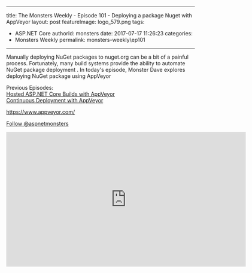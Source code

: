 
---
title: The Monsters Weekly - Episode 101 -  Deploying a package Nuget with AppVeyor
layout: post
featureImage: logo_579.png
tags: 
  - ASP.NET Core
authorId: monsters
date: 2017-07-17 11:26:23
categories:
  - Monsters Weekly
permalink: monsters-weekly\ep101
---

<p>Manually deploying NuGet packages to nuget.org can be a bit of a painful process. Fortunately, many build systems provide the ability to automate NuGet package deployment . In today's episode, Monster Dave explores deploying NuGet package using AppVeyor</p><p>Previous Episodes:<br><a href="https://channel9.msdn.com/Series/aspnetmonsters/ASPNET-Monsters-97-Hosted-ASPNET-Core-builds-with-AppVeyor">Hosted ASP.NET Core Builds with AppVeyor</a><br><a href="https://channel9.msdn.com/Series/aspnetmonsters/ASPNET-Monsters-98-Continious-Deployment-with-AppVeyor">Continuous Deployment with AppVeyor</a></p><p><a href="https://www.appveyor.com/">https://www.appveyor.com/</a></p><p><a class="twitter-follow-button" href="https://twitter.com/aspnetmonsters">Follow @aspnetmonsters</a></p> 

<!--more-->
<iframe src='https://channel9.msdn.com/Series/aspnetmonsters/ASPNET-Monsters-101-Deploying-a-package-Nuget-with-AppVeyor/player' width='640' height='360' allowFullScreen frameBorder='0'></iframe>
